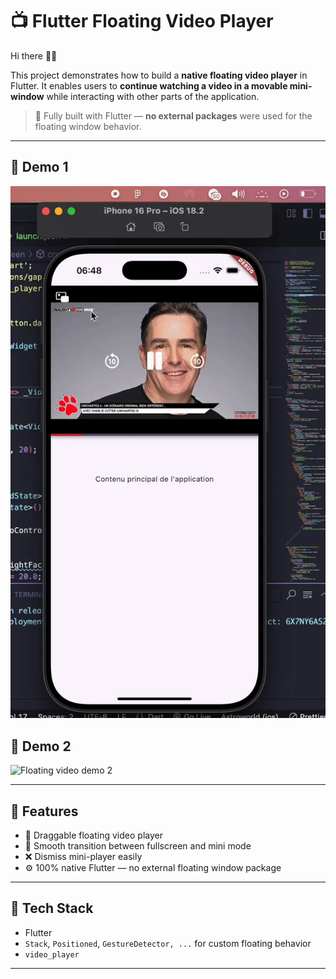 # 📺 Flutter Floating Video Player

Hi there 👋🏾

This project demonstrates how to build a **native floating video player** in Flutter. It enables users to **continue watching a video in a movable mini-window** while interacting with other parts of the application.

> 🎯 Fully built with Flutter — **no external packages** were used for the floating window behavior.

---

## 🎥 Demo 1

![Floating video demo 1](assets/videos/demo1.gif)

## 🎥 Demo 2

![Floating video demo 2](assets/videos/demo2.gif)

---

## 🚀 Features

- 📱 Draggable floating video player  
- 🔄 Smooth transition between fullscreen and mini mode  
- ❌ Dismiss mini-player easily   
- ⚙️ 100% native Flutter — no external floating window package

---

## 🧱 Tech Stack

- Flutter
- `Stack`, `Positioned`, `GestureDetector, ...` for custom floating behavior
- `video_player`

---

